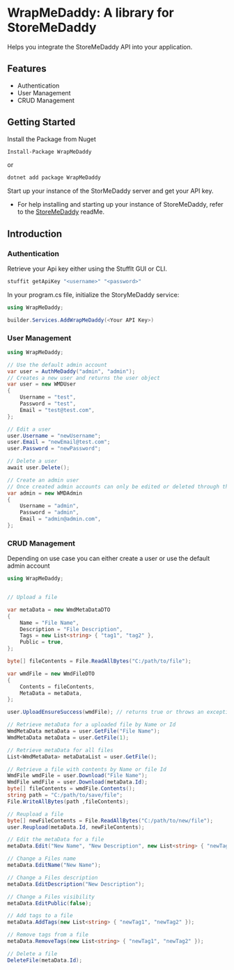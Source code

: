 # WrapMeDaddy: A library for StoreMeDaddy

Helps you integrate the StoreMeDaddy API into your application.

## Features

- Authentication
- User Management
- CRUD Management

## Getting Started

Install the Package from Nuget

```bash
Install-Package WrapMeDaddy
```

or

```bash
dotnet add package WrapMeDaddy
```

Start up your instance of the StorMeDaddy server and get your API key.

- For help installing and starting up your instance of StoreMeDaddy, refer to the [StoreMeDaddy](<https://github.com/nooooaaaaah/StoreMeDaddy/blob/main/readMe.md>) readMe.

## Introduction

### Authentication

Retrieve your Api key either using the StuffIt GUI or CLI.

```bash
stuffit getApiKey "<username>" "<password>"
```

In your program.cs file, initialize the StoryMeDaddy service:

```csharp
using WrapMeDaddy;

builder.Services.AddWrapMeDaddy(<Your API Key>)

```

### User Management

```csharp
using WrapMeDaddy;

// Use the default admin account
var user = AuthMeDaddy("admin", "admin");
// Creates a new user and returns the user object
var user = new WMDUser
{
    Username = "test",
    Password = "test",
    Email = "test@test.com",
};

// Edit a user
user.Username = "newUsername";
user.Email = "newEmail@test.com";
user.Password = "newPassword";

// Delete a user
await user.Delete(); 

// Create an admin user
// Once created admin accounts can only be edited or deleted through the StuffIt GUI or CLI
var admin = new WMDAdmin
{
    Username = "admin",
    Password = "admin",
    Email = "admin@admin.com",
};
```

### CRUD Management

Depending on use case you can either create a user or use the default admin account

```csharp
using WrapMeDaddy; 


// Upload a file

var metaData = new WmdMetaDataDTO
{
    Name = "File Name",
    Description = "File Description",
    Tags = new List<string> { "tag1", "tag2" },
    Public = true,
};

byte[] fileContents = File.ReadAllBytes("C:/path/to/file");

var wmdFile = new WmdFileDTO
{
    Contents = fileContents,
    MetaData = metaData,
};

user.UploadEnsureSuccess(wmdFile); // returns true or throws an exception

// Retrieve metaData for a uploaded file by Name or Id
WmdMetaData metaData = user.GetFile("File Name");
WmdMetaData metaData = user.GetFile(1);

// Retrieve metaData for all files
List<WmdMetaData> metaDataList = user.GetFile(); 

// Retrieve a file with contents by Name or file Id
WmdFile wmdFile = user.Download("File Name");
WmdFile wmdFile = user.Download(metaData.Id);
byte[] fileContents = wmdFile.Contents(); 
string path = "C:/path/to/save/file";
File.WriteAllBytes(path ,fileContents);

// Reupload a file
byte[] newFileContents = File.ReadAllBytes("C:/path/to/new/file");
user.Reupload(metaData.Id, newFileContents);

// Edit the metaData for a file
metaData.Edit("New Name", "New Description", new List<string> { "newTag1", "newTag2" }, false); 

// Change a Files name
metaData.EditName("New Name"); 

// Change a Files description
metaData.EditDescription("New Description");

// Change a Files visibility
metaData.EditPublic(false); 

// Add tags to a file
metaData.AddTags(new List<string> { "newTag1", "newTag2" });

// Remove tags from a file
metaData.RemoveTags(new List<string> { "newTag1", "newTag2" });

// Delete a file
DeleteFile(metaData.Id);


```
